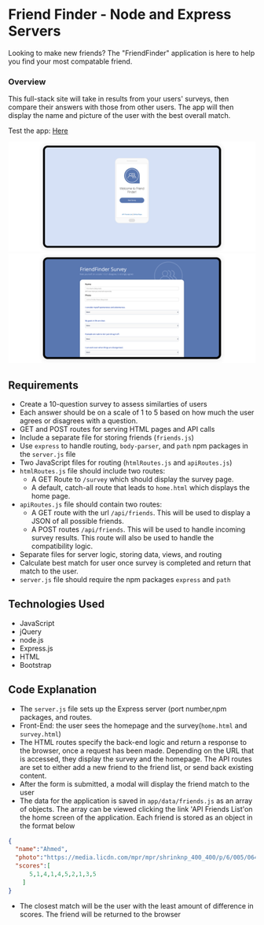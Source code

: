 # Friend Finder - Node and Express Servers
Looking to make new friends? The "FriendFinder" application is here to help you find your most compatable friend.

### Overview
This full-stack site will take in results from your users' surveys, then compare their answers with those from other users. The app will then display the name and picture of the user with the best overall match.

Test the app: [Here](https://my-friend-finder-app-1.herokuapp.com/)

![Home Desktop View](./public/images/mock-1@2x.png)
![Survey Desktop View](./public/images/mock-2@2x.png)

## Requirements

- Create a 10-question survey to assess similarties of users
- Each answer should be on a scale of 1 to 5 based on how much the user agrees or disagrees with a question.
- GET and POST routes for serving HTML pages and API calls
- Include a separate file for storing friends (`friends.js`)
- Use `express` to handle routing, `body-parser`, and `path` npm packages in the `server.js` file
- Two JavaScript files for routing (`htmlRoutes.js` and `apiRoutes.js`)
- `htmlRoutes.js` file should include two routes:
   * A GET Route to `/survey` which should display the survey page.
   * A default, catch-all route that leads to `home.html` which displays the home page.
- `apiRoutes.js` file should contain two routes:
   * A GET route with the url `/api/friends`. This will be used to display a JSON of all possible friends.
   * A POST routes `/api/friends`. This will be used to handle incoming survey results. This route will also be used to handle the compatibility logic.
- Separate files for server logic, storing data, views, and routing
- Calculate best match for user once survey is completed and return that match to the user.
- `server.js` file should require the npm packages `express` and `path`


## Technologies Used
- JavaScript
- jQuery
- node.js
- Express.js
- HTML
- Bootstrap


## Code Explanation
- The `server.js` file sets up the Express server (port number,npm packages, and routes.
- Front-End: the user sees the homepage and the survey(`home.html` and `survey.html`)
- The HTML routes specify the back-end logic and return a response to the browser, once a request has been made. Depending on the URL that is accessed, they display the survey and the homepage. The API routes are set to either add a new friend to the friend list, or send back existing content.
- After the form is submitted, a modal will display the friend match to the user
- The data for the application is saved in `app/data/friends.js` as an array of objects. The array can be viewed clicking the link 'API Friends List'on the home screen of the application. Each friend is stored as an object in the format below

```json
{
  "name":"Ahmed",
  "photo":"https://media.licdn.com/mpr/mpr/shrinknp_400_400/p/6/005/064/1bd/3435aa3.jpg",
  "scores":[
      5,1,4,1,4,5,2,1,3,5
    ]
}
```
- The closest match will be the user with the least amount of difference in scores. The friend will be returned to the browser
